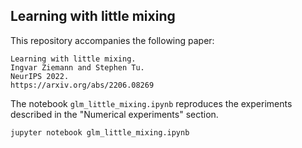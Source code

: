 ## Learning with little mixing

This repository accompanies the following paper:

    Learning with little mixing.
    Ingvar Ziemann and Stephen Tu.
    NeurIPS 2022.
    https://arxiv.org/abs/2206.08269


The notebook `glm_little_mixing.ipynb` reproduces the experiments described in 
the "Numerical experiments" section.

    jupyter notebook glm_little_mixing.ipynb